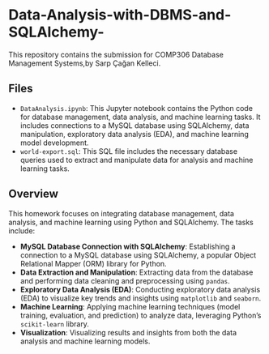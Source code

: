 # Data-Analysis-with-DBMS-and-SQLAlchemy-

This repository contains the submission for COMP306 Database Management Systems,by Sarp Çağan Kelleci.

## Files

- `DataAnalysis.ipynb`: This Jupyter notebook contains the Python code for database management, data analysis, and machine learning tasks. It includes connections to a MySQL database using SQLAlchemy, data manipulation, exploratory data analysis (EDA), and machine learning model development.
- `world-export.sql`: This SQL file includes the necessary database queries used to extract and manipulate data for analysis and machine learning tasks.

## Overview

This homework focuses on integrating database management, data analysis, and machine learning using Python and SQLAlchemy. The tasks include:

- **MySQL Database Connection with SQLAlchemy**: Establishing a connection to a MySQL database using SQLAlchemy, a popular Object Relational Mapper (ORM) library for Python.
- **Data Extraction and Manipulation**: Extracting data from the database and performing data cleaning and preprocessing using `pandas`.
- **Exploratory Data Analysis (EDA)**: Conducting exploratory data analysis (EDA) to visualize key trends and insights using `matplotlib` and `seaborn`.
- **Machine Learning**: Applying machine learning techniques (model training, evaluation, and prediction) to analyze data, leveraging Python’s `scikit-learn` library.
- **Visualization**: Visualizing results and insights from both the data analysis and machine learning models.

